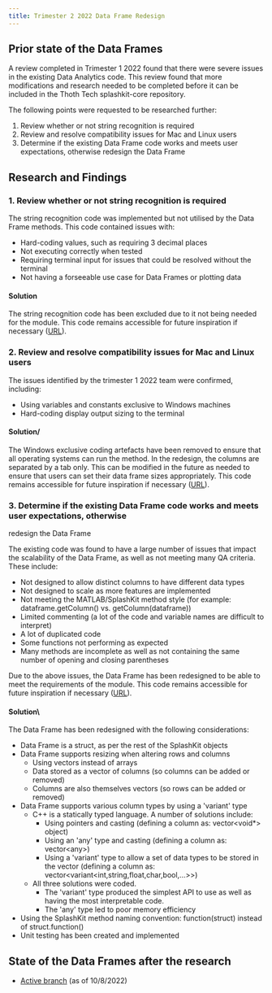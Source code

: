 ```yaml
---
title: Trimester 2 2022 Data Frame Redesign
---
```


## Prior state of the Data Frames

A review completed in Trimester 1 2022 found that there were severe issues in the existing Data
Analytics code. This review found that more modifications and research needed to be completed before
it can be included in the Thoth Tech splashkit-core repository.

The following points were requested to be researched further:

1. Review whether or not string recognition is required
2. Review and resolve compatibility issues for Mac and Linux users
3. Determine if the existing Data Frame code works and meets user expectations, otherwise redesign
   the Data Frame

## Research and Findings

### 1. Review whether or not string recognition is required

The string recognition code was implemented but not utilised by the Data Frame methods. This code
contained issues with:

- Hard-coding values, such as requiring 3 decimal places
- Not executing correctly when tested
- Requiring terminal input for issues that could be resolved without the terminal
- Not having a forseeable use case for Data Frames or plotting data

#### Solution

The string recognition code has been excluded due to it not being needed for the module. This code
remains accessible for future inspiration if necessary
([URL](https://bitbucket-students.deakin.edu.au/users/zbargiamidis/repos/splashkit2021t3/browse/coresdk/src/coresdk)).

### 2. Review and resolve compatibility issues for Mac and Linux users

The issues identified by the trimester 1 2022 team were confirmed, including:

- Using variables and constants exclusive to Windows machines
- Hard-coding display output sizing to the terminal

#### Solution/

The Windows exclusive coding artefacts have been removed to ensure that all operating systems can
run the method. In the redesign, the columns are separated by a tab only. This can be modified in
the future as needed to ensure that users can set their data frame sizes appropriately. This code
remains accessible for future inspiration if necessary
([URL](https://bitbucket-students.deakin.edu.au/users/zbargiamidis/repos/splashkit2021t3/browse/coresdk/src/coresdk)).

### 3. Determine if the existing Data Frame code works and meets user expectations, otherwise

redesign the Data Frame

The existing code was found to have a large number of issues that impact the scalability of the Data
Frame, as well as not meeting many QA criteria. These include:

- Not designed to allow distinct columns to have different data types
- Not designed to scale as more features are implemented
- Not meeting the MATLAB/SplashKit method style (for example: dataframe.getColumn() vs.
  getColumn(dataframe))
- Limited commenting (a lot of the code and variable names are difficult to interpret)
- A lot of duplicated code
- Some functions not performing as expected
- Many methods are incomplete as well as not containing the same number of opening and closing
  parentheses

Due to the above issues, the Data Frame has been redesigned to be able to meet the requirements of
the module. This code remains accessible for future inspiration if necessary
([URL](https://bitbucket-students.deakin.edu.au/users/zbargiamidis/repos/splashkit2021t3/browse/coresdk/src/coresdk)).

#### Solution\

The Data Frame has been redesigned with the following considerations:

- Data Frame is a struct, as per the rest of the SplashKit objects
- Data Frame supports resizing when altering rows and columns
  - Using vectors instead of arrays
  - Data stored as a vector of columns (so columns can be added or removed)
  - Columns are also themselves vectors (so rows can be added or removed)
- Data Frame supports various column types by using a 'variant' type
  - C++ is a statically typed language. A number of solutions include:
    - Using pointers and casting (defining a column as: vector\<void\*> object)
    - Using an 'any' type and casting (defining a column as: vector\<any>)
    - Using a 'variant' type to allow a set of data types to be stored in the vector (defining a
      column as: vector\<variant\<int,string,float,char,bool,...>>)
  - All three solutions were coded.
    - The 'variant' type produced the simplest API to use as well as having the most interpretable
      code.
    - The 'any' type led to poor memory efficiency
- Using the SplashKit method naming convention: function(struct) instead of struct.function()
- Unit testing has been created and implemented

## State of the Data Frames after the research

- [Active branch](https://github.com/thoth-tech/splashkit-core/tree/modules/data_analytics) (as of
  10/8/2022)

